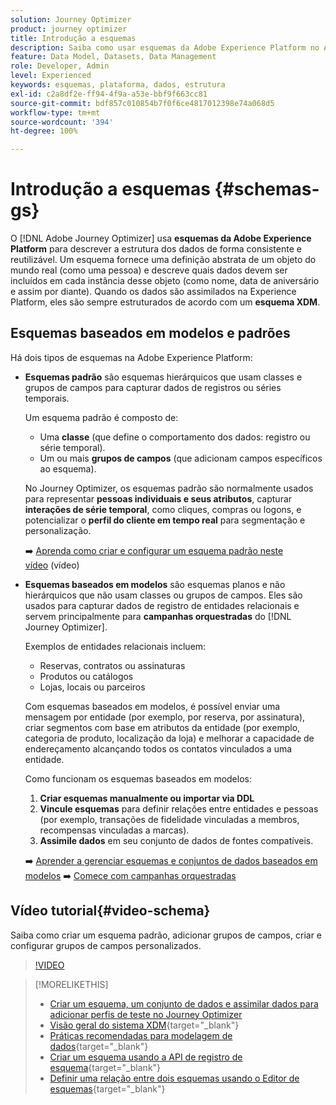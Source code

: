 ```yaml
---
solution: Journey Optimizer
product: journey optimizer
title: Introdução a esquemas
description: Saiba como usar esquemas da Adobe Experience Platform no Adobe Journey Optimizer
feature: Data Model, Datasets, Data Management
role: Developer, Admin
level: Experienced
keywords: esquemas, plataforma, dados, estrutura
exl-id: c2a8df2e-ff94-4f9a-a53e-bbf9f663cc81
source-git-commit: bdf857c010854b7f0f6ce4817012398e74a068d5
workflow-type: tm+mt
source-wordcount: '394'
ht-degree: 100%

---
```


# Introdução a esquemas {#schemas-gs}

O [!DNL Adobe Journey Optimizer] usa **esquemas da Adobe Experience Platform** para descrever a estrutura dos dados de forma consistente e reutilizável. Um esquema fornece uma definição abstrata de um objeto do mundo real (como uma pessoa) e descreve quais dados devem ser incluídos em cada instância desse objeto (como nome, data de aniversário e assim por diante). Quando os dados são assimilados na Experience Platform, eles são sempre estruturados de acordo com um **esquema XDM**.

## Esquemas baseados em modelos e padrões

Há dois tipos de esquemas na Adobe Experience Platform:

* **Esquemas padrão** são esquemas hierárquicos que usam classes e grupos de campos para capturar dados de registros ou séries temporais.

  Um esquema padrão é composto de:

   * Uma **classe** (que define o comportamento dos dados: registro ou série temporal).
   * Um ou mais **grupos de campos** (que adicionam campos específicos ao esquema).

  No Journey Optimizer, os esquemas padrão são normalmente usados para representar **pessoas individuais e seus atributos**, capturar **interações de série temporal**, como cliques, compras ou logons, e potencializar o **perfil do cliente em tempo real** para segmentação e personalização.

  ➡️ [Aprenda como criar e configurar um esquema padrão neste vídeo](#video-schema) (vídeo)

* **Esquemas baseados em modelos** são esquemas planos e não hierárquicos que não usam classes ou grupos de campos. Eles são usados para capturar dados de registro de entidades relacionais e servem principalmente para **campanhas orquestradas** do [!DNL Journey Optimizer].

  Exemplos de entidades relacionais incluem:
   * Reservas, contratos ou assinaturas
   * Produtos ou catálogos
   * Lojas, locais ou parceiros

  Com esquemas baseados em modelos, é possível enviar uma mensagem por entidade (por exemplo, por reserva, por assinatura), criar segmentos com base em atributos da entidade (por exemplo, categoria de produto, localização da loja) e melhorar a capacidade de endereçamento alcançando todos os contatos vinculados a uma entidade.

  Como funcionam os esquemas baseados em modelos:

   1. **Criar esquemas manualmente ou importar via DDL**
   1. **Vincule esquemas** para definir relações entre entidades e pessoas (por exemplo, transações de fidelidade vinculadas a membros, recompensas vinculadas a marcas).
   1. **Assimile dados** em seu conjunto de dados de fontes compatíveis.

  ➡️ [Aprender a gerenciar esquemas e conjuntos de dados baseados em modelos](../orchestrated/gs-schemas.md)
➡️ [Comece com campanhas orquestradas](../orchestrated/gs-schemas.md)

## Vídeo tutorial{#video-schema}

Saiba como criar um esquema padrão, adicionar grupos de campos, criar e configurar grupos de campos personalizados.

>[!VIDEO](https://video.tv.adobe.com/v/334461?quality=12)

>[!MORELIKETHIS]
>
>* [Criar um esquema, um conjunto de dados e assimilar dados para adicionar perfis de teste no Journey Optimizer](../audience/creating-test-profiles.md)
>* [Visão geral do sistema XDM](https://experienceleague.adobe.com/docs/experience-platform/xdm/home.html?lang=pt-BR){target="_blank"}
>* [Práticas recomendadas para modelagem de dados](https://experienceleague.adobe.com/docs/experience-platform/xdm/schema/best-practices.html?lang=pt-BR){target="_blank"}
>* [Criar um esquema usando a API de registro de esquema](https://experienceleague.adobe.com/docs/experience-platform/xdm/tutorials/create-schema-api.html?lang=pt-BR){target="_blank"}
>* [Definir uma relação entre dois esquemas usando o Editor de esquemas](https://experienceleague.adobe.com/docs/experience-platform/xdm/tutorials/relationship-ui.html?lang=pt-BR){target="_blank"}
